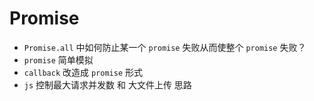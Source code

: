 # Promise


- `Promise.all` 中如何防⽌某⼀个 `promise` 失败从⽽使整个 `promise` 失败？
- `promise` 简单模拟
- `callback` 改造成 `promise` 形式
- `js` 控制最大请求并发数 和 大文件上传 思路
